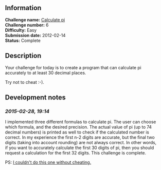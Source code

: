 ## Information

**Challenge name:** [Calculate pi](http://www.reddit.com/r/dailyprogrammer/comments/pp53w/2142012_challenge_6_easy/)  
**Challenge number:** 6  
**Difficulty:** Easy  
**Submission date:** 2012-02-14  
**Status:** Complete

## Description

Your challenge for today is to create a program that can calculate pi accurately to at least 30 decimal
places. 

Try not to cheat :-).

## Development notes

### *2015-02-28, 19:14*

I implemented three different formulas to calculate pi. The user can choose which formula, and the desired
precision. The actual value of pi (up to 74 decimal numbers) is printed as well to check if the calculated
number is correct. In my experience the first n-2 digits are accurate, but the final two digits (taking into
account rounding) are not always correct. In other words, if you want to accurately calculate the first
30 digits of pi, then you should request a calculation for the first 32 digits. This challenge is complete.

PS: [I couldn't do this one without cheating.](http://thelivingpearl.com/2013/05/28/computing-pi-with-python/)
